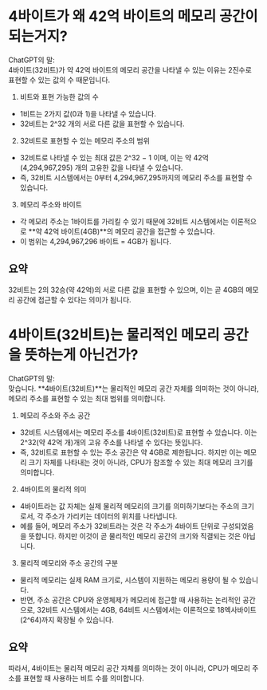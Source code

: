 ﻿# 4바이트가 왜 42억 바이트의 메모리 공간이 되는거지?
ChatGPT의 말:   
4바이트(32비트)가 약 42억 바이트의 메모리 공간을 나타낼 수 있는 이유는 2진수로 표현할 수 있는 값의 수 때문입니다.   
   
1. 비트와 표현 가능한 값의 수   
- 1비트는 2가지 값(0과 1)을 나타낼 수 있습니다.   
- 32비트는 2^32 개의 서로 다른 값을 표현할 수 있습니다.   
2. 32비트로 표현할 수 있는 메모리 주소의 범위   
- 32비트로 나타낼 수 있는 최대 값은 2^32 − 1 이며, 이는 약 42억(4,294,967,295) 개의 고유한 값을 나타낼 수 있습니다.   
- 즉, 32비트 시스템에서는 0부터 4,294,967,295까지의 메모리 주소를 표현할 수 있습니다.   
3. 메모리 주소와 바이트   
- 각 메모리 주소는 1바이트를 가리킬 수 있기 때문에 32비트 시스템에서는 이론적으로 **약 42억 바이트(4GB)**의 메모리 공간을 접근할 수 있습니다.   
- 이 범위는 4,294,967,296 바이트 = 4GB가 됩니다.   
## 요약
32비트는 2의 32승(약 42억)의 서로 다른 값을 표현할 수 있으며, 이는 곧 4GB의 메모리 공간에 접근할 수 있다는 의미가 됩니다.   

# 4바이트(32비트)는 물리적인 메모리 공간을 뜻하는게 아닌건가?
ChatGPT의 말:   
맞습니다. **4바이트(32비트)**는 물리적인 메모리 공간 자체를 의미하는 것이 아니라, 메모리 주소를 표현할 수 있는 최대 범위를 의미합니다.   
   
1. 메모리 주소와 주소 공간   
- 32비트 시스템에서는 메모리 주소를 4바이트(32비트)로 표현할 수 있습니다. 이는 2^32(약 42억 개)개의 고유 주소를 나타낼 수 있다는 뜻입니다.   
- 즉, 32비트로 표현할 수 있는 주소 공간은 약 4GB로 제한됩니다. 하지만 이는 메모리 크기 자체를 나타내는 것이 아니라, CPU가 참조할 수 있는 최대 메모리 크기를 의미합니다.   
2. 4바이트의 물리적 의미   
- 4바이트라는 값 자체는 실제 물리적 메모리의 크기를 의미하기보다는 주소의 크기로서, 각 주소가 가리키는 데이터의 위치를 나타냅니다.   
- 예를 들어, 메모리 주소가 32비트라는 것은 각 주소가 4바이트 단위로 구성되었음을 뜻합니다. 하지만 이것이 곧 물리적인 메모리 공간의 크기와 직결되는 것은 아닙니다.   
3. 물리적 메모리와 주소 공간의 구분   
- 물리적 메모리는 실제 RAM 크기로, 시스템이 지원하는 메모리 용량이 될 수 있습니다.   
- 반면, 주소 공간은 CPU와 운영체제가 메모리에 접근할 때 사용하는 논리적인 공간으로, 32비트 시스템에서는 4GB, 64비트 시스템에서는 이론적으로 18엑사바이트(2^64)까지 확장될 수 있습니다.   
## 요약   
따라서, 4바이트는 물리적 메모리 공간 자체를 의미하는 것이 아니라, CPU가 메모리 주소를 표현할 때 사용하는 비트 수를 의미합니다.